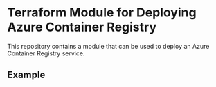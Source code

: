 # Terraform Module for Deploying Azure Container Registry

This repository contains a module that can be used to deploy an Azure Container Registry service.

## Example

```terraform
